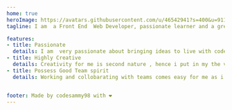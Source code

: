 ```yaml
---
home: true
heroImage: https://avatars.githubusercontent.com/u/46542941?s=400&u=911a205d4d861726c436777db3fe8705d7189845&v=4
tagline: I am  a Front End  Web Developer, passionate learner and a great writer

features:
- title: Passionate
  details: I am  very passionate about bringing ideas to live with code and  that can be seen in the amazing web applications i have worked on over the years
- title: Highly Creative
  details: Creativity for me is second nature , hence i put in my the very best of my creative ability in what ever task i am working on. I love being minimalistic while achieving great results
- title: Possess Good Team spirit
  details: Working and collobarating with teams comes easy for me as i am an easy going person. I believe so much in the division of labour and the principle of achieving more  collectively rather than individually


footer: Made by codesammy98 with ❤️
---
```

